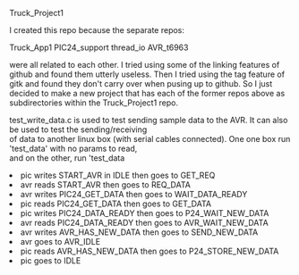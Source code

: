 Truck_Project1

I created this repo because the separate repos:

Truck_App1
PIC24_support
thread_io
AVR_t6963

were all related to each other. I tried using some of the linking features of github and found them utterly useless.
Then I tried using the tag feature of gitk and found they don't carry over when pusing up to github. So I just
decided to make a new project that has each of the former repos above as subdirectories within the Truck_Project1
repo.

test_write_data.c is used to test sending sample data to the AVR. It can also be used to test the sending/receiving<br />
of data to another linux box (with serial cables connected). One one box run 'test_data' with no params to read,<br />
and on the other, run 'test_data <iters> <starting rpm value> <starting value for all others><br />
<li>pic writes START_AVR in IDLE then goes to GET_REQ</li>
<li>avr reads START_AVR then goes to REQ_DATA</li>
<li>avr writes PIC24_GET_DATA then goes to WAIT_DATA_READY</li>
<li>pic reads PIC24_GET_DATA then goes to GET_DATA</li>
<li>pic writes PIC24_DATA_READY then goes to P24_WAIT_NEW_DATA</li>
<li>avr reads PIC24_DATA_READY then goes to AVR_WAIT_NEW_DATA</li>
<li>avr writes AVR_HAS_NEW_DATA then goes to SEND_NEW_DATA</li>
<li>avr goes to AVR_IDLE</li>
<li>pic reads AVR_HAS_NEW_DATA then goes to P24_STORE_NEW_DATA</li>
<li>pic goes to IDLE</li>
